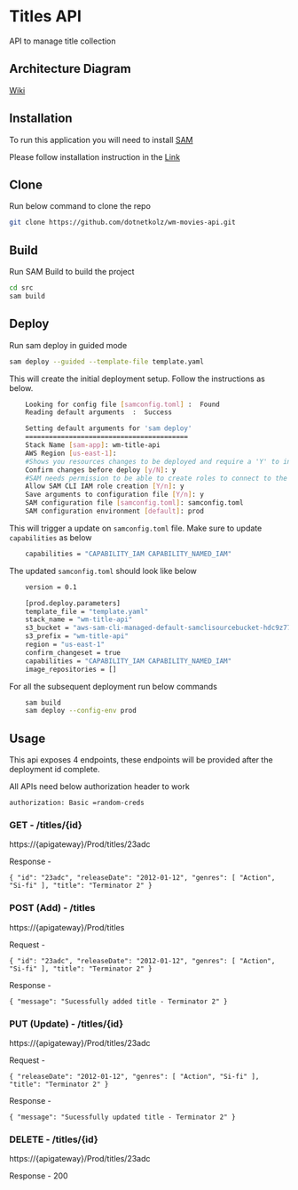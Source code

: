 # Titles API
API to manage title collection

## Architecture Diagram

[Wiki](https://github.com/dotnetkolz/wm-movies-api/wiki/Arch-Diagram)

## Installation

To run this application you will need to install [SAM](https://docs.aws.amazon.com/serverless-application-model/latest/developerguide/serverless-sam-cli-install.html)

Please follow installation instruction in the [Link](https://docs.aws.amazon.com/serverless-application-model/latest/developerguide/serverless-sam-cli-install.html)

## Clone

Run below command to clone the repo

```bash
git clone https://github.com/dotnetkolz/wm-movies-api.git
```

## Build

Run SAM Build to build the project

```bash
cd src
sam build
```

## Deploy

Run sam deploy in guided mode

```bash
sam deploy --guided --template-file template.yaml
```

This will create the initial deployment setup. Follow the instructions as below.

```bash
	Looking for config file [samconfig.toml] :  Found
	Reading default arguments  :  Success

	Setting default arguments for 'sam deploy'
	=========================================
	Stack Name [sam-app]: wm-title-api
	AWS Region [us-east-1]:
	#Shows you resources changes to be deployed and require a 'Y' to initiate deploy
	Confirm changes before deploy [y/N]: y
	#SAM needs permission to be able to create roles to connect to the resources in your template
	Allow SAM CLI IAM role creation [Y/n]: y
	Save arguments to configuration file [Y/n]: y
	SAM configuration file [samconfig.toml]: samconfig.toml
	SAM configuration environment [default]: prod
```

This will trigger a update on `samconfig.toml` file. Make sure to update `capabilities` as below

```bash
    capabilities = "CAPABILITY_IAM CAPABILITY_NAMED_IAM"
```

The updated `samconfig.toml` should look like below

```bash
    version = 0.1

    [prod.deploy.parameters]
    template_file = "template.yaml"
    stack_name = "wm-title-api"
    s3_bucket = "aws-sam-cli-managed-default-samclisourcebucket-hdc9z77js1ct"
    s3_prefix = "wm-title-api"
    region = "us-east-1"
    confirm_changeset = true
    capabilities = "CAPABILITY_IAM CAPABILITY_NAMED_IAM"
    image_repositories = []
```

For all the subsequent deployment run below commands

```bash
    sam build
    sam deploy --config-env prod
```

## Usage

This api exposes 4 endpoints, these endpoints will be provided after the deployment id complete.

All APIs need below authorization header to work

`authorization: Basic =random-creds`


### GET - /titles/{id}

https://{apigateway}/Prod/titles/23adc

Response -

`
{
  "id": "23adc",
  "releaseDate": "2012-01-12",
  "genres": [
    "Action",
    "Si-fi"
  ],
  "title": "Terminator 2"
}
`

### POST (Add) - /titles

https://{apigateway}/Prod/titles

Request -

`
{
  "id": "23adc",
  "releaseDate": "2012-01-12",
  "genres": [
    "Action",
    "Si-fi"
  ],
  "title": "Terminator 2"
}
`

Response -

`
{
  "message": "Sucessfully added title - Terminator 2"
}
`

### PUT (Update) - /titles/{id}

https://{apigateway}/Prod/titles/23adc

Request -

`
{
  "releaseDate": "2012-01-12",
  "genres": [
    "Action",
    "Si-fi"
  ],
  "title": "Terminator 2"
}
`

Response -

`
{
  "message": "Sucessfully updated title - Terminator 2"
}
`

### DELETE - /titles/{id}

https://{apigateway}/Prod/titles/23adc

Response - 200
